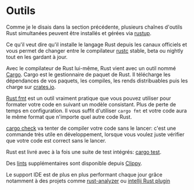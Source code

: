 # Outils

Comme je le disais dans la section précédente, plusieurs chaînes d'outils Rust simultanées peuvent être installés et gérées via [rustup]().

Ce qu'il veut dire qu'il installe le langage Rust depuis les canaux officiels et vous permet de changer entre le compilateur [rustc]() stable, beta ou nightly tout en les gardant à jour.

Avec le compilateur de Rust lui-même, Rust vient avec un outil nommé [Cargo](). Cargo est le gestionnaire de paquet de Rust. Il télécharge les dépendances de vos paquets, les compiles, les rends distribuables puis les charge sur [crates.io]().

[Rust fmt]() est un outil vraiment pratique que vous pouvez utiliser pour formater votre code en suivant un modèle consistant. Plus de perte de temps en configuration.
Il vous suffit d'utiliser `cargo fmt` et votre code aura le même format que n'importe quel autre code Rust.

[cargo check]() va tenter de compiler votre code sans le lancer: c'est une commande très utile en développement, lorsque vous voulez juste vérifier que votre code est correct sans le lancer.

Rust est livré avec à la fois une suite de test intégrés: [cargo test]().

Des [lints](https://en.wikipedia.org/wiki/Lint_(software)) supplémentaires sont disponible depuis [Clippy](https://github.com/rust-lang/rust-clippy).

Le support IDE est de plus en plus performant chaque jour grâce notamment à des projets comme [rust-analyzer]() ou [intellij Rust plugin]()
